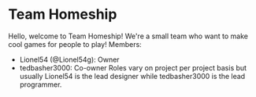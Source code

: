 # Team Homeship
Hello, welcome to Team Homeship! 
We're a small team who want to make cool games for people to play!
Members:
* Lionel54 (@Lionel54g): Owner
* tedbasher3000: Co-owner
Roles vary on project per project basis but usually Lionel54 is the lead designer while tedbasher3000 is the lead programmer.
